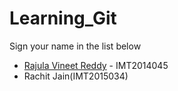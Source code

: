 # Learning_Git

Sign your name in the list below

- [Rajula Vineet Reddy](http://github.com/rajula96reddy/) - IMT2014045
- Rachit Jain(IMT2015034)